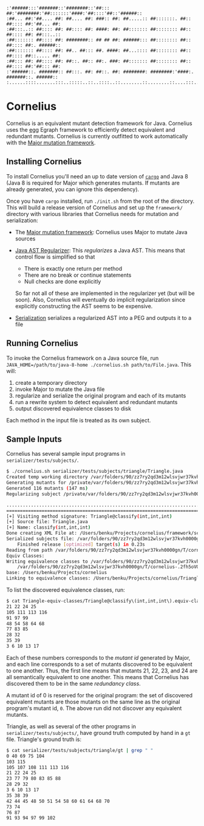 ```
:'######:::'#######::'########::'##::: ##:'########:'##:::::::'####:'##::::'##::'######::
:##... ##:'##.... ##: ##.... ##: ###:: ##: ##.....:: ##:::::::. ##:: ##:::: ##:'##... ##:
:##:::..:: ##:::: ##: ##:::: ##: ####: ##: ##::::::: ##:::::::: ##:: ##:::: ##: ##:::..::
:##::::::: ##:::: ##: ########:: ## ## ##: ######::: ##:::::::: ##:: ##:::: ##:. ######::
:##::::::: ##:::: ##: ##.. ##::: ##. ####: ##...:::: ##:::::::: ##:: ##:::: ##::..... ##:
:##::: ##: ##:::: ##: ##::. ##:: ##:. ###: ##::::::: ##:::::::: ##:: ##:::: ##:'##::: ##:
:'######::. #######:: ##:::. ##: ##::. ##: ########: ########:'####:. #######::. ######::
:......::::.......:::..:::::..::..::::..::........::........::....:::.......::::......:::
```

# Cornelius
Cornelius is an equivalent mutant detection framework for Java. Cornelius uses
the [egg](https://github.com/mwillsey/egg) Egraph framework to efficiently
detect equivalent and redundant mutants. Cornelius is currently outfitted to
work automatically with the [Major mutation
framework](https://mutation-testing.org/).

## Installing Cornelius
To install Cornelius you'll need an up to date version of
[`cargo`](https://doc.rust-lang.org/cargo/getting-started/installation.html) and
Java 8 (Java 8 is required for Major which generates mutants. If mutants are
already generated, you can ignore this dependency).

Once you have `cargo` installed, run `./init.sh` from the root of the directory.
This will build a release version of Cornelius and set up the `framework/`
directory with various libraries that Cornelius needs for mutation and
serialization:

- The [Major mutation framework](https://mutation-testing.org): Cornelius
  uses Major to mutate Java sources
- [Java AST Regularizer](https://github.com/bkushigian/ast-regularizer): This
  _regularizes_ a Java AST. This means that control flow is simplified so that

  * There is exactly one return per method
  * There are no break or continue statements
  * Null checks are done explicitly
  
  So far not all of these are implemented in the regularizer yet (but will be
  soon). Also, Cornelius will eventually do implicit regularization since
  explicitly constructing the AST seems to be expensive.
- [Serialization](./serialization) serializes a regularized AST into a PEG and
  outputs it to a file

## Running Cornelius
To invoke the Cornelius framework on a Java source file, run
`JAVA_HOME=/path/to/java-8-home ./cornelius.sh path/to/File.java`. This will:

1. create a temporary directory
2. invoke Major to mutate the Java file
3. regularize and serialize the original program and each of its mutants
4. run a rewrite system to detect equivalent and redundant mutants
5. output discovered equivalence classes to disk

Each method in the input file is treated as its own subject.

## Sample Inputs
Cornelius has several sample input programs in `serializer/tests/subjects/`.

``` sh
$ ./cornelius.sh serializer/tests/subjects/triangle/Triangle.java
Created temp working directory /var/folders/90/zz7ry2qd3m12wlsvjwr37kvh0000gn/T/cornelius-.2fh5oVQV
Generating mutants for /private/var/folders/90/zz7ry2qd3m12wlsvjwr37kvh0000gn/T/cornelius-.2fh5oVQV/Triangle.java
Generated 116 mutants (147 ms)
Regularizing subject /private/var/folders/90/zz7ry2qd3m12wlsvjwr37kvh0000gn/T/cornelius-.2fh5oVQV/Triangle.java to /private/var/folders/90/zz7ry2qd3m12wlsvjwr37kvh0000gn/T/cornelius-.2fh5oVQV/regularized

....................................................................................................................
================================================================================
[+] Visiting method signature: Triangle@classify(int,int,int)
[+] Source file: Triangle.java
[+] Name: classify(int,int,int)
Done creating XML File at: /Users/benku/Projects/cornelius/framework/scripts/subjects.xml
Serialized subjects file: /var/folders/90/zz7ry2qd3m12wlsvjwr37kvh0000gn/T/cornelius-.2fh5oVQV/Triangle.xml
    Finished release [optimized] target(s) in 0.23s
Reading from path /var/folders/90/zz7ry2qd3m12wlsvjwr37kvh0000gn/T/cornelius-.2fh5oVQV/Triangle.xml
Equiv Classes:
Writing equivalence classes to /var/folders/90/zz7ry2qd3m12wlsvjwr37kvh0000gn/T/cornelius-.2fh5oVQV/equiv-classes:
    /var/folders/90/zz7ry2qd3m12wlsvjwr37kvh0000gn/T/cornelius-.2fh5oVQV/equiv-classes/Triangle@classify(int,int,int).equiv-class
base: /Users/benku/Projects/cornelius
Linking to equivalence classes: /Users/benku/Projects/cornelius/Triangle-equiv-classes
```

To list the discovered equivalence classes, run:

``` sh
$ cat Triangle-equiv-classes/Triangle@classify\(int,int,int\).equiv-class | grep " "
21 22 24 25
105 111 113 116
91 97 99
48 54 58 64 68
77 83 85
28 32
35 39
3 6 10 13 17
```

Each of these numbers corresponds to the _mutant id_ generated by Major, and
each line corresponds to a set of mutants discovered to be equivalent to one
another. Thus, the first line means that mutants 21, 22, 23, and 24 are all
semantically equivalent to one another. This means that Cornelius has discovered
them to be in the same _redundancy class_.

A mutant id of 0 is reserved for the original program: the set of discovered
equivalent mutants are those mutants on the same line as the original program's
mutant id, `0`. The above run did not discover any equivalent mutants.

Triangle, as well as several of the other programs in
`serializer/tests/subjects/`, have ground truth computed by hand in a `gt` file.
Triangle's ground truth is:

``` sh
$ cat serializer/tests/subjects/triangle/gt | grep " "
0 40 69 75 104
103 115
105 107 108 111 113 116
21 22 24 25
23 77 79 80 83 85 88
28 29 32
3 6 10 13 17
35 38 39
42 44 45 48 50 51 54 58 60 61 64 68 70
73 74
76 87
91 93 94 97 99 102
```


